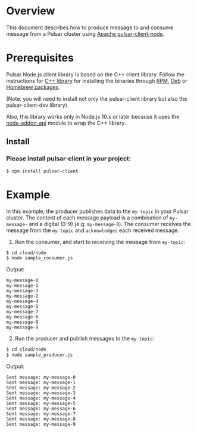 # Overview

This document describes how to produce message to and consume message from a Pulsar cluster using [Apache pulsar-client-node](https://github.com/apache/pulsar-client-node).

# Prerequisites

Pulsar Node.js client library is based on the C++ client library. Follow the instructions for
[C++ library](https://pulsar.apache.org/docs/en/client-libraries-cpp/) for installing the binaries through
[RPM](https://pulsar.apache.org/docs/en/client-libraries-cpp/#rpm),
[Deb](https://pulsar.apache.org/docs/en/client-libraries-cpp/#deb) or
[Homebrew packages](https://pulsar.apache.org/docs/en/client-libraries-cpp/#macos).

(Note: you will need to install not only the pulsar-client library but also the pulsar-client-dev library)

Also, this library works only in Node.js 10.x or later because it uses the
[node-addon-api](https://github.com/nodejs/node-addon-api) module to wrap the C++ library.

## Install 

### Please install pulsar-client in your project:

```shell
$ npm install pulsar-client
```

# Example

In this example, the producer publishes data to the `my-topic` in your Pulsar cluster.
The content of each message payload is a combination of `my-message-` and a digital (0-9) (e.g: `my-message-0`).
The consumer receives the message from the `my-topic` and `acknowledges` each received message.

1. Run the consumer, and start to receiving the message from `my-topic`:

```bash
$ cd cloud/node
$ node sample_consumer.js
```

Output:

```text
my-message-0
my-message-1
my-message-3
my-message-2
my-message-4
my-message-5
my-message-7
my-message-6
my-message-8
my-message-9
```

2. Run the producer and publish messages to the `my-topic`:

```bash
$ cd cloud/node
$ node sample_producer.js
```

Output:

```text
Sent message: my-message-0
Sent message: my-message-1
Sent message: my-message-2
Sent message: my-message-3
Sent message: my-message-4
Sent message: my-message-5
Sent message: my-message-6
Sent message: my-message-7
Sent message: my-message-8
Sent message: my-message-9
```
